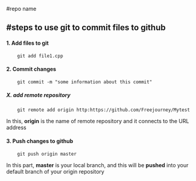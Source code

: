 #repo name

#steps to use git to commit files to github
---

#### 1. Add files to git

```
    git add file1.cpp
```

#### 2. Commit changes

```
    git commit -m "some information about this commit"
```

##### X. add remote repository

```
    git remote add origin http:https://github.com/Freejourney/Mytest
```
In this, **origin** is the name of remote repository and it connects to the URL address


#### 3. Push changes to github

```
    git push origin master
```
In this part, **master** is your local branch, and this will be **pushed** into your default branch of your origin repository
